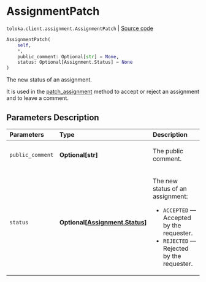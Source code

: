# AssignmentPatch
`toloka.client.assignment.AssignmentPatch` | [Source code](https://github.com/Toloka/toloka-kit/blob/v1.1.4/src/client/assignment.py#L110)

```python
AssignmentPatch(
    self,
    *,
    public_comment: Optional[str] = None,
    status: Optional[Assignment.Status] = None
)
```

The new status of an assignment.


It is used in the [patch_assignment](toloka.client.TolokaClient.patch_assignment.md) method to accept or reject an assignment and to leave a comment.

## Parameters Description

| Parameters | Type | Description |
| :----------| :----| :-----------|
`public_comment`|**Optional\[str\]**|<p>The public comment.</p>
`status`|**Optional\[[Assignment.Status](toloka.client.assignment.Assignment.Status.md)\]**|<p>The new status of an assignment:</p> <ul> <li>`ACCEPTED` — Accepted by the requester.</li> <li>`REJECTED` — Rejected by the requester.</li> </ul>

